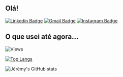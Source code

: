 <!DOCTYPE html>


## Olá!  
[![Linkedin Badge](https://img.shields.io/badge/LinkedIn-blue?style=flat&logo=linkedin&labelColor=blue&link=https://www.linkedin.com/in/thiago-c-macedo/)](https://www.linkedin.com/in/thiago-c-macedo/) 
[![Gmail Badge](https://img.shields.io/badge/Gmail-red?style=flat-square&logo=Gmail&logoColor=white&link=mailto:thiagochirana@gmail.com)](mailto:thiagochirana@gmail.com)
[![Instagram Badge](https://img.shields.io/badge/-Instagram-E4405F?style=flat&logo=instagram&logoColor=white&link=https://instagram.com/thiagochirana/)](https://instagram.com/thiagochirana)


## O que usei até agora...


<div>

![Views](https://komarev.com/ghpvc/?username=othiagomacedo&label=Profile+visitors:)

[![Top Langs](https://github-readme-stats.vercel.app/api/top-langs/?username=othiagomacedo&layout=compact&theme=dark)](https://github.com/othiagomacedo)

![Jérémy's GitHub stats](https://github-readme-stats.vercel.app/api?username=othiagomacedo&count_private=true&show_icons=true&theme=dark&hide=issues)

</div>


</html>
